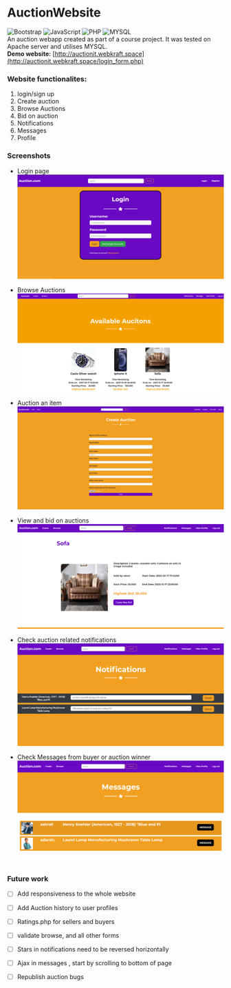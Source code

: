 # AuctionWebsite  
![Bootstrap](https://img.shields.io/badge/bootstrap-%23563D7C.svg?style=for-the-badge&logo=bootstrap&logoColor=white)
![JavaScript](https://img.shields.io/badge/javascript-%23323330.svg?style=for-the-badge&logo=javascript&logoColor=%23F7DF1E)
![PHP](https://img.shields.io/badge/php-%23777BB4.svg?style=for-the-badge&logo=php&logoColor=white)
![MYSQL](https://img.shields.io/badge/MySQL-005C84?style=for-the-badge&logo=mysql&logoColor=white)  
An auction webapp created as part of a course project. It was tested on Apache server and utilises MYSQL. <br>
<b>Demo website:</b> [http://auctionit.webkraft.space](http://auctionit.webkraft.space/login_form.php) 

### Website functionalites:  
1. login/sign up
2. Create auction
3. Browse Auctions
4. Bid on auction
5. Notifications 
6. Messages 
7. Profile 

### Screenshots
- Login page
![Login page](/readmeAssets/login.png)

- Browse Auctions
![browse auctions page](/readmeAssets/browse.png)

- Auction an item
![Create auction page](/readmeAssets/create.png)

- View and bid on auctions
![View page](/readmeAssets/bid.png)

- Check auction related notifications
![Notifications page](/readmeAssets/notificatios.png)

- Check Messages from buyer or auction winner
![Messages page](/readmeAssets/messages.png)

### Future work 
- [ ] Add responsiveness to the whole website <br>
- [ ] Add Auction history to user profiles<br>
- [ ] Ratings.php for sellers and buyers<br>
- [ ] validate browse, and all other forms <br>
- [ ] Stars in notifications need to be reversed horizontally <br>
- [ ] Ajax in messages , start by scrolling to bottom of page <br>
- [ ] Republish auction bugs <br>


